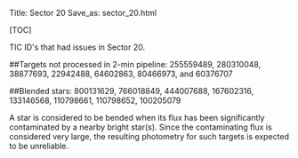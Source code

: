 Title: Sector 20 
Save_as: sector_20.html

[TOC]

TIC ID's that had issues in Sector 20.

##Targets not processed in 2-min pipeline:
255559489, 280310048, 38877693, 22942488, 64602863, 80466973, and 60376707

##Blended stars:
800131629, 766018849, 444007688, 167602316, 133146568, 110798661, 110798652, 100205079

A star is considered to be bended when its flux has been significantly contaminated by a nearby bright star(s). Since the contaminating flux is considered very large, the resulting photometry for such targets is expected to be unreliable.
